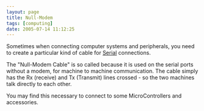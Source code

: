 ```yaml
---
layout: page
title: Null-Modem
tags: [computing]
date: 2005-07-14 11:12:25
---
```

Sometimes when connecting computer systems and peripherals, you need to create a particular kind of cable for [Serial](/wiki/serial_data_stream.html "Serial Data Stream") connections.

The "Null-Modem Cable" is so called because it is used on the serial ports without a modem, for machine to machine communication. The cable simply has the Rx (receive) and Tx (Transmit) lines crossed - so the two machines talk directly to each other.

You may find this necessary to connect to some MicroControllers and accessories.
